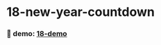 # 18-new-year-countdown

### :eyes: demo: [18-demo](http://47.98.249.108:3001/18-new-year-countdown/index.html)
